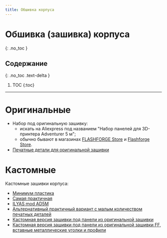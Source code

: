 ```yaml
---
title: Обшивка корпуса
---
```


#  Обшивка (зашивка) корпуса
{: .no_toc }

## Содержание
{: .no_toc .text-delta }

1. TOC
{:toc}

---

# Оригинальные 
- Набор под оригинальную зашивку:
	- искать на Aliexpress под названием "Набор панелей для 3D-принтера Adventurer 5 м";
	- обычно бывают в магазинах [FLASHFORGE Store](https://aliexpress.ru/store/911758684) и [Flashforge Store](https://aliexpress.ru/store/323014).
- [Печатные детали для оригинальной зашивки](https://wiki.flashforge.com/en/knowledge_corner/printer-mod-and-diy)

# Кастомные
Кастомные зашивки корпуса: 
- [Минимум пластика](https://t.me/c/2000598629/41834/48331)
- [Самая практичная](https://t.me/c/2000598629/2226/247251)
- [ILYAS mod AD5M](https://t.me/ILYAS_mod_AD5m)
- [Альтернативный практичный вариант с малым количеством печатных деталей](https://www.printables.com/model/1002724-flashforge-adventurer-5m-enclosure/files)
- [Кастомная версия зашивки под панели из оригинальной зашивки](https://www.printables.com/model/1063430-flashforge-ad5m-minimal-enclosure)
- [Кастомная версия зашивки под панели из оригинальной зашивки FF, вставные металлические уголки и профили](https://www.printables.com/model/1054835-superliminal-enclosure-for-flashforge-adventurer-5#preview.Vtrn3)